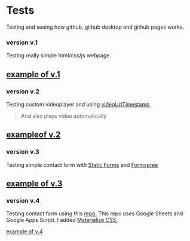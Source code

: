 # Tests
 Testing and seeing how github, github desktop and github pages works. 

### version v.1
   Testing really simple html/css/js webpage.   
   
   [example of v.1](https://piero0920.github.io/Tests/test-v1/) 
---
### version v.2
   Testing custom videoplayer and using [videoUrlTimestamp](https://github.com/piero0920/videoUrlTimestamp)
   > And also plays video automatically

   [exampleof v.2](https://piero0920.github.io/Tests/test-v2/video)
---
### version v.3
   Testing simple contact form with [Static Forms](https://www.staticforms.xyz/) and [Formspree](https://formspree.io/)

   [example of v.3](https://piero0920.github.io/Tests/test-v3)
---
### version v.4
   Testing contact form using this [repo.](https://github.com/dwyl/learn-to-send-email-via-google-script-html-no-server)
   This repo uses Google Sheets and Google Apps Script. I added [Materialize CSS.](https://materializecss.com/) 

   [example of v.4](https://piero0920.github.io/Tests/test-v4)